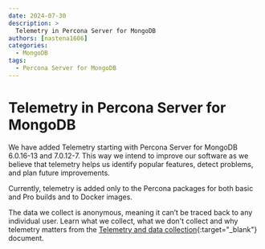 ```yaml
---
date: 2024-07-30
description: >
  Telemetry in Percona Server for MongoDB 
authors: [nastena1606]
categories:
  - MongoDB
tags:
  - Percona Server for MongoDB
---
```


# Telemetry in Percona Server for MongoDB

<!-- more -->

We have added Telemetry starting with Percona Server for MongoDB 6.0.16-13 and  7.0.12-7. This way we intend to improve our software as we believe that telemetry helps us identify popular features, detect problems, and plan future improvements.

Currently, telemetry is added only to the Percona packages for both basic and Pro builds and to Docker images.

The data we collect is anonymous, meaning it can’t be traced back to any individual user. Learn what we collect, what we don't collect and why telemetry matters from the [Telemetry and data collection](https://docs.percona.com/percona-server-for-mongodb/latest/telemetry.html){:target="_blank"} document.

